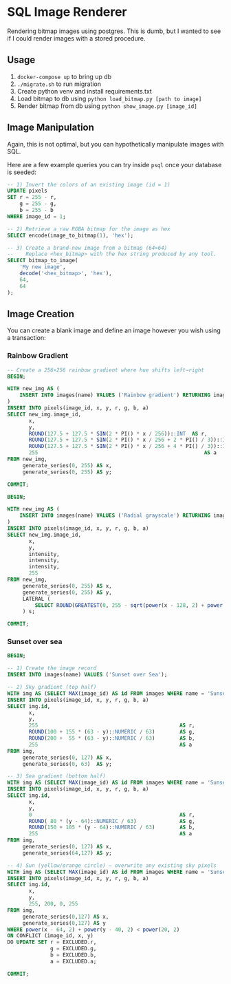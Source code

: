 # SQL Image Renderer

Rendering bitmap images using postgres. This is dumb, but I wanted to see if I could render images with a stored procedure.

## Usage

1. `docker-compose up` to bring up db
2. `./migrate.sh` to run migration
3. Create python venv and install requirements.txt
4. Load bitmap to db using `python load_bitmap.py [path to image]`
5. Render bitmap from db using `python show_image.py [image_id]`

## Image Manipulation

Again, this is not optimal, but you can hypothetically manipulate images with SQL.

Here are a few example queries you can try inside `psql` once your database is seeded:

```sql
-- 1) Invert the colors of an existing image (id = 1)
UPDATE pixels
SET r = 255 - r,
    g = 255 - g,
    b = 255 - b
WHERE image_id = 1;

-- 2) Retrieve a raw RGBA bitmap for the image as hex
SELECT encode(image_to_bitmap(1), 'hex');

-- 3) Create a brand-new image from a bitmap (64×64)
--    Replace <hex_bitmap> with the hex string produced by any tool.
SELECT bitmap_to_image(
    'My new image',
    decode('<hex_bitmap>', 'hex'),
    64,
    64
);
```


## Image Creation

You can create a blank image and define an image however you wish using a transaction:


### Rainbow Gradient

```sql
-- Create a 256×256 rainbow gradient where hue shifts left→right
BEGIN;

WITH new_img AS (
    INSERT INTO images(name) VALUES ('Rainbow gradient') RETURNING image_id
)
INSERT INTO pixels(image_id, x, y, r, g, b, a)
SELECT new_img.image_id,
       x,
       y,
       ROUND(127.5 + 127.5 * SIN(2 * PI() * x / 256))::INT  AS r,
       ROUND(127.5 + 127.5 * SIN(2 * PI() * x / 256 + 2 * PI() / 3))::INT AS g,
       ROUND(127.5 + 127.5 * SIN(2 * PI() * x / 256 + 4 * PI() / 3))::INT AS b,
       255                                                      AS a
FROM new_img,
     generate_series(0, 255) AS x,
     generate_series(0, 255) AS y;

COMMIT;
```



```sql
BEGIN;

WITH new_img AS (
    INSERT INTO images(name) VALUES ('Radial grayscale') RETURNING image_id
)
INSERT INTO pixels(image_id, x, y, r, g, b, a)
SELECT new_img.image_id,
       x,
       y,
       intensity,
       intensity,
       intensity,
       255
FROM new_img,
     generate_series(0, 255) AS x,
     generate_series(0, 255) AS y,
     LATERAL (
         SELECT ROUND(GREATEST(0, 255 - sqrt(power(x - 128, 2) + power(y - 128, 2))))::INT AS intensity
     ) s;

COMMIT;
```
### Sunset over sea

```sql
BEGIN;

-- 1) Create the image record
INSERT INTO images(name) VALUES ('Sunset over Sea');

-- 2) Sky gradient (top half)
WITH img AS (SELECT MAX(image_id) AS id FROM images WHERE name = 'Sunset over Sea')
INSERT INTO pixels(image_id, x, y, r, g, b, a)
SELECT img.id,
       x,
       y,
       255                                              AS r,
       ROUND(100 + 155 * (63 - y)::NUMERIC / 63)        AS g,
       ROUND(200 +  55 * (63 - y)::NUMERIC / 63)        AS b,
       255                                              AS a
FROM img,
     generate_series(0, 127) AS x,
     generate_series(0, 63)  AS y;

-- 3) Sea gradient (bottom half)
WITH img AS (SELECT MAX(image_id) AS id FROM images WHERE name = 'Sunset over Sea')
INSERT INTO pixels(image_id, x, y, r, g, b, a)
SELECT img.id,
       x,
       y,
       0                                                AS r,
       ROUND( 80 * (y - 64)::NUMERIC / 63)              AS g,
       ROUND(150 + 105 * (y - 64)::NUMERIC / 63)        AS b,
       255                                              AS a
FROM img,
     generate_series(0, 127) AS x,
     generate_series(64,127) AS y;

-- 4) Sun (yellow/orange circle) – overwrite any existing sky pixels
WITH img AS (SELECT MAX(image_id) AS id FROM images WHERE name = 'Sunset over Sea')
INSERT INTO pixels(image_id, x, y, r, g, b, a)
SELECT img.id,
       x,
       y,
       255, 200, 0, 255
FROM img,
     generate_series(0,127) AS x,
     generate_series(0,127) AS y
WHERE power(x - 64, 2) + power(y - 40, 2) < power(20, 2)
ON CONFLICT (image_id, x, y)
DO UPDATE SET r = EXCLUDED.r,
              g = EXCLUDED.g,
              b = EXCLUDED.b,
              a = EXCLUDED.a;

COMMIT;
```